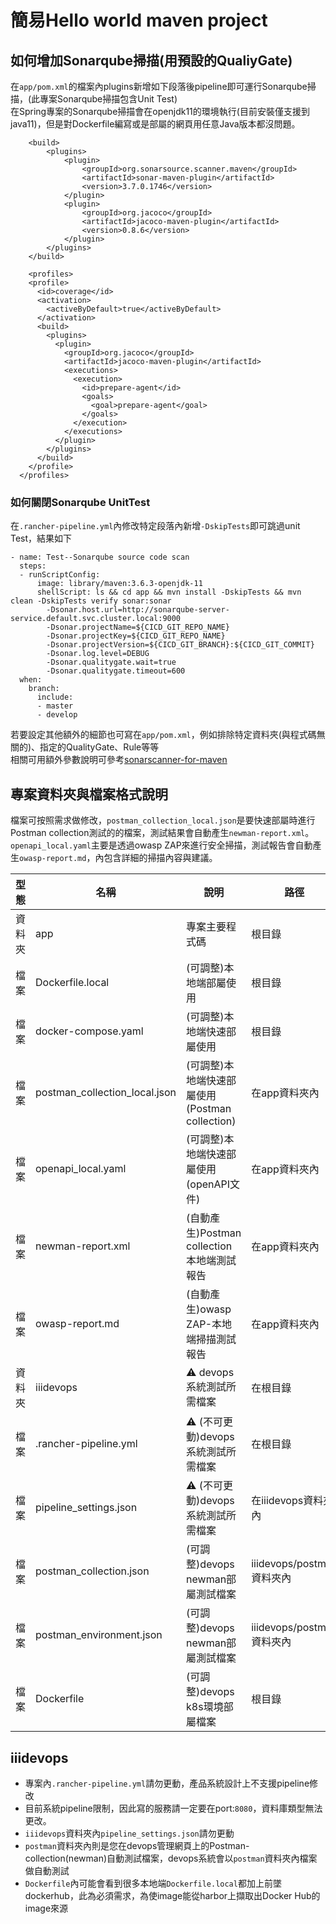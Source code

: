 # 簡易Hello world maven project

## 如何增加Sonarqube掃描(用預設的QualiyGate)
在`app/pom.xml`的檔案內plugins新增如下段落後pipeline即可運行Sonarqube掃描，(此專案Sonarqube掃描包含Unit Test)  
在Spring專案的Sonarqube掃描會在openjdk11的環境執行(目前安裝僅支援到java11)，但是對Dockerfile編寫或是部屬的網頁用任意Java版本都沒問題。
```
	<build>
		<plugins>
			<plugin>
          		<groupId>org.sonarsource.scanner.maven</groupId>
          		<artifactId>sonar-maven-plugin</artifactId>
          		<version>3.7.0.1746</version>
        	</plugin>
        	<plugin>
          		<groupId>org.jacoco</groupId>
          		<artifactId>jacoco-maven-plugin</artifactId>
          		<version>0.8.6</version>
        	</plugin>
		</plugins>
	</build>

	<profiles>
    <profile>
      <id>coverage</id>
      <activation>
        <activeByDefault>true</activeByDefault>
      </activation>
      <build>
        <plugins>
          <plugin>
            <groupId>org.jacoco</groupId>
            <artifactId>jacoco-maven-plugin</artifactId>
            <executions>
              <execution>
                <id>prepare-agent</id>
                <goals>
                  <goal>prepare-agent</goal>
                </goals>
              </execution>
            </executions>
          </plugin>
        </plugins>
      </build>
    </profile>
  </profiles>
```   
### 如何關閉Sonarqube UnitTest
在`.rancher-pipeline.yml`內修改特定段落內新增`-DskipTests`即可跳過unit Test，結果如下
```
- name: Test--Sonarqube source code scan
  steps:
  - runScriptConfig:
      image: library/maven:3.6.3-openjdk-11
      shellScript: ls && cd app && mvn install -DskipTests && mvn clean -DskipTests verify sonar:sonar 
        -Dsonar.host.url=http://sonarqube-server-service.default.svc.cluster.local:9000 
        -Dsonar.projectName=${CICD_GIT_REPO_NAME} 
        -Dsonar.projectKey=${CICD_GIT_REPO_NAME} 
        -Dsonar.projectVersion=${CICD_GIT_BRANCH}:${CICD_GIT_COMMIT}
        -Dsonar.log.level=DEBUG 
        -Dsonar.qualitygate.wait=true 
        -Dsonar.qualitygate.timeout=600
  when:
    branch:
      include:
      - master
      - develop
```

若要設定其他額外的細節也可寫在`app/pom.xml`，例如排除特定資料夾(與程式碼無關的)、指定的QualityGate、Rule等等  
相關可用額外參數說明可參考[sonarscanner-for-maven](https://docs.sonarqube.org/latest/analysis/scan/sonarscanner-for-maven/)

## 專案資料夾與檔案格式說明
檔案可按照需求做修改，`postman_collection_local.json`是要快速部屬時進行Postman collection測試的的檔案，測試結果會自動產生`newman-report.xml`。`openapi_local.yaml`主要是透過owasp ZAP來進行安全掃描，測試報告會自動產生`owasp-report.md`，內包含詳細的掃描內容與建議。  

| 型態 | 名稱 | 說明 | 路徑 |
| --- | --- | --- | --- |
| 資料夾 | app | 專案主要程式碼 | 根目錄 |
| 檔案 | Dockerfile.local | (可調整)本地端部屬使用 | 根目錄 |
| 檔案 | docker-compose.yaml | (可調整)本地端快速部屬使用 | 根目錄 |
| 檔案 | postman_collection_local.json | (可調整)本地端快速部屬使用(Postman collection) | 在app資料夾內 |
| 檔案 | openapi_local.yaml | (可調整)本地端快速部屬使用(openAPI文件) | 在app資料夾內 | 
| 檔案 | newman-report.xml | (自動產生)Postman collection本地端測試報告 | 在app資料夾內 |
| 檔案 | owasp-report.md | (自動產生)owasp ZAP-本地端掃描測試報告 | 在app資料夾內 |
| 資料夾 | iiidevops | :warning: devops系統測試所需檔案 | 在根目錄 |
| 檔案 | .rancher-pipeline.yml | :warning: (不可更動)devops系統測試所需檔案 | 在根目錄 |
| 檔案 | pipeline_settings.json | :warning: (不可更動)devops系統測試所需檔案 | 在iiidevops資料夾內 |
| 檔案 | postman_collection.json | (可調整)devops newman部屬測試檔案 | iiidevops/postman資料夾內 |
| 檔案 | postman_environment.json | (可調整)devops newman部屬測試檔案 | iiidevops/postman資料夾內 |
| 檔案 | Dockerfile | (可調整)devops k8s環境部屬檔案 | 根目錄 |

## iiidevops
* 專案內`.rancher-pipeline.yml`請勿更動，產品系統設計上不支援pipeline修改
* 目前系統pipeline限制，因此寫的服務請一定要在port:`8080`，資料庫類型無法更改。
* `iiidevops`資料夾內`pipeline_settings.json`請勿更動
* `postman`資料夾內則是您在devops管理網頁上的Postman-collection(newman)自動測試檔案，devops系統會以`postman`資料夾內檔案做自動測試
* `Dockerfile`內可能會看到很多本地端`Dockerfile.local`都加上前墜dockerhub，此為必須需求，為使image能從harbor上擷取出Docker Hub的image來源
